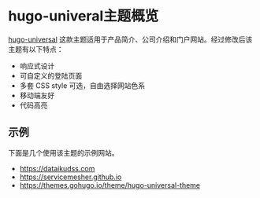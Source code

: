 # hugo-univeral主题概览

[hugo-universal](https://github.com/devcows/hugo-universal-theme) 这款主题适用于产品简介、公司介绍和门户网站。经过修改后该主题有以下特点：

- 响应式设计
- 可自定义的登陆页面
- 多套 CSS style 可选，自由选择网站色系
- 移动端友好
- 代码高亮

## 示例

下面是几个使用该主题的示例网站。

- https://dataikudss.com
- https://servicemesher.github.io
- https://themes.gohugo.io/theme/hugo-universal-theme